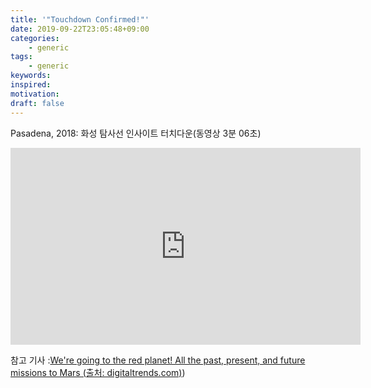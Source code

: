 ```yaml
---
title: '"Touchdown Confirmed!"'
date: 2019-09-22T23:05:48+09:00
categories:
    - generic
tags:
    - generic
keywords:
inspired:
motivation:
draft: false
---
```


Pasadena, 2018: 화성 탐사선 인사이트 터치다운(동영상 3분 06초)

<iframe width="560" height="315" src="https://www.youtube.com/embed/65ie_FgthKQ?start=138" frameborder="0" allow="accelerometer; autoplay; encrypted-media; gyroscope; picture-in-picture" class="center" allowfullscreen></iframe></p>

참고 기사
:[We're going to the red planet! All the past, present, and future missions to Mars (출처: digitaltrends.com)](https://www.digitaltrends.com/cool-tech/future-mars-missions/))
